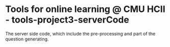 # Tools for online learning @ CMU HCII - tools-project3-serverCode
The server side code, which include the pre-processing and part of the question generating.
